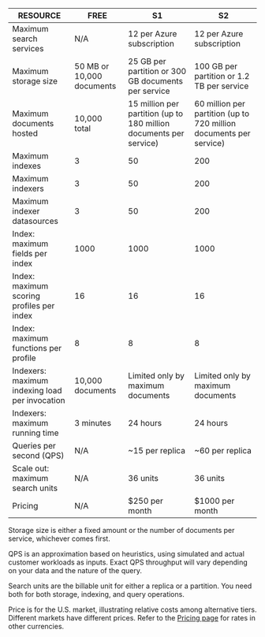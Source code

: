 RESOURCE|FREE|S1|S2|
--------|----|--|--|
Maximum search services|N/A|12 per Azure subscription|12 per Azure subscription|
Maximum storage size|50 MB or 10,000 documents|25 GB per partition or 300 GB documents per service|100 GB per partition or 1.2 TB per service|
Maximum documents hosted|10,000 total|15 million per partition (up to 180 million documents per service)|60 million per partition (up to 720 million documents per service)|
Maximum indexes|3|50|200|
Maximum indexers|3|50|200|
Maximum indexer datasources|3|50|200|
Index: maximum fields per index|1000|1000|1000|
Index: maximum scoring profiles per index|16|16|16|
Index: maximum functions per profile|8|8|8|
Indexers: maximum indexing load per invocation|10,000 documents|Limited only by maximum documents|Limited only by maximum documents|
Indexers: maximum running time|3 minutes|24 hours|24 hours|
Queries per second (QPS)|N/A|~15 per replica|~60 per replica|
Scale out: maximum search units|N/A|36 units|36 units|
Pricing|N/A|$250 per month|$1000 per month|

Storage size is either a fixed amount or the number of documents per service, whichever comes first.

QPS is an approximation based on heuristics, using simulated and actual customer workloads as inputs. Exact QPS throughput will vary depending on your data and the nature of the query.

Search units are the billable unit for either a replica or a partition. You need both for both storage, indexing, and query operations.

Price is for the U.S. market, illustrating relative costs among alternative tiers. Different markets have different prices. Refer to the [Pricing page](https://azure.microsoft.com/pricing/details/search/) for rates in other currencies.


